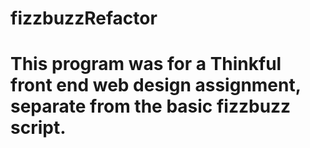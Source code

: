 # fizzbuzzRefactor
# This program was for a Thinkful front end web design assignment, separate from the basic fizzbuzz script. 
